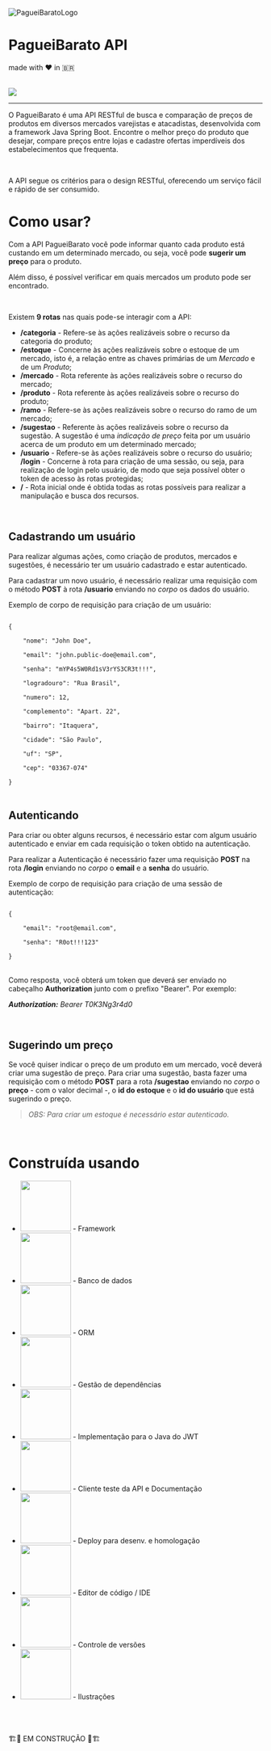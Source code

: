 ![PagueiBaratoLogo](https://user-images.githubusercontent.com/56810073/176563856-105698e9-6258-463b-96fc-3032660bf308.png)
# PagueiBarato API
made with ❤ in 🇧🇷

<br>

<img src="https://img.shields.io/github/v/release/lucascampanelli/paguei-barato-api"/>
<hr>

<p>O PagueiBarato é uma API RESTful de busca e comparação de preços de produtos em diversos mercados varejistas e atacadistas, desenvolvida com a framework Java Spring Boot. Encontre o melhor preço do produto que desejar, compare preços entre lojas e cadastre ofertas imperdíveis dos estabelecimentos que frequenta.</p>

<br>

<p>A API segue os critérios para o design RESTful, oferecendo um serviço fácil e rápido de ser consumido.</p>

# Como usar?

<p>Com a API PagueiBarato você pode informar quanto cada produto está custando em um determinado mercado, ou seja, você pode <strong>sugerir um preço</strong> para o produto.</p>

<p>Além disso, é possível verificar em quais mercados um produto pode ser encontrado.</p>

<br>

<p>Existem <strong>9 rotas</strong> nas quais pode-se interagir com a API:</p>

<ul>
    <li>
        <strong>/categoria</strong> - Refere-se às ações realizáveis sobre o recurso da categoria do produto;
    </li>
    <li>
        <strong>/estoque</strong> - Concerne às ações realizáveis sobre o estoque de um mercado, isto é, a relação entre as chaves primárias de um <em>Mercado</em> e de um <em>Produto</em>;
    </li>
    <li>
        <strong>/mercado</strong> - Rota referente às ações realizáveis sobre o recurso do mercado;
    </li>
    <li>
        <strong>/produto</strong> - Rota referente às ações realizáveis sobre o recurso do produto;
    </li>
    <li>
        <strong>/ramo</strong> - Refere-se às ações realizáveis sobre o recurso do ramo de um mercado;
    </li>
    <li>
        <strong>/sugestao</strong> - Referente às ações realizáveis sobre o recurso da sugestão. A sugestão é uma <em>indicação de preço</em> feita por um usuário acerca de um produto em um determinado mercado;
    </li>
    <li>
        <strong>/usuario</strong> - Refere-se às ações realizáveis sobre o recurso do usuário;
    </li>
    </li>
        <strong>/login</strong> - Concerne à rota para criação de uma sessão, ou seja, para realização de login pelo usuário, de modo que seja possível obter o token de acesso às rotas protegidas;
    </li>
    <li>
        <strong>/</strong> - Rota inicial onde é obtida todas as rotas possíveis para realizar a manipulação e busca dos recursos.
    </li>
</ul>

<br>

## Cadastrando um usuário
<p>Para realizar algumas ações, como criação de produtos, mercados e sugestões, é necessário ter um usuário cadastrado e estar autenticado.</p>
<p>Para cadastrar um novo usuário, é necessário realizar uma requisição com o método <strong>POST</strong> à rota <strong>/usuario</strong> enviando no <em>corpo</em> os dados do usuário. </p>
<p>Exemplo de corpo de requisição para criação de um usuário:</p>

<code>
{<br>
    "nome": "John Doe",<br>
    "email": "john.public-doe@email.com",<br>
    "senha": "mYP4s5W0Rd1sV3rYS3CR3t!!!",<br>
    "logradouro": "Rua Brasil",<br>
    "numero": 12,<br>
    "complemento": "Apart. 22",<br>
    "bairro": "Itaquera",<br>
    "cidade": "São Paulo",<br>
    "uf": "SP",<br>
    "cep": "03367-074"<br>
}
</code>

<br>

## Autenticando
<p>Para criar ou obter alguns recursos, é necessário estar com algum usuário autenticado e enviar em cada requisição o token obtido na autenticação.</p>
<p>Para realizar a Autenticação é necessário fazer uma requisição <strong>POST</strong> na rota <strong>/login</strong> enviando no <em>corpo</em> o <strong>email</strong> e a <strong>senha</strong> do usuário.</p>
<p>Exemplo de corpo de requisição para criação de uma sessão de autenticação:</p>

<code>
{<br>
    "email": "root@email.com",<br>
    "senha": "R0ot!!!123"<br>
}
</code>

<br>

<p>Como resposta, você obterá um token que deverá ser enviado no cabeçalho <strong>Authorization</strong> junto com o prefixo "Bearer". Por exemplo:<p>
<p><em><strong>Authorization:</strong> Bearer T0K3Ng3r4d0</em></p>

<br>

## Sugerindo um preço
<p>Se você quiser indicar o preço de um produto em um mercado, você deverá criar uma sugestão de preço. Para criar uma sugestão, basta fazer uma requisição com o método <strong>POST</strong> para a rota <strong>/sugestao</strong> enviando no <em>corpo</em> o <strong>preço</strong> - com o valor decimal -, o <strong>id do estoque</strong> e o <strong>id do usuário</strong> que está sugerindo o preço.</p>

> <em>OBS: Para criar um estoque é necessário estar autenticado.</em>

<br>

# Construída usando
<ul>
<li>
    <img width=100 src="https://img.shields.io/badge/Spring_Boot-F2F4F9?style=for-the-badge&logo=spring-boot"> - Framework
</li>
<li>
    <img width=100 src="https://img.shields.io/badge/PostgreSQL-316192?style=for-the-badge&logo=postgresql&logoColor=white"> - Banco de dados
</li>
<li>
    <img width=100 src="https://img.shields.io/badge/Hibernate-59666C?style=for-the-badge&logo=Hibernate&logoColor=white"> - ORM
</li>
<li>
    <img width=100 src="https://img.shields.io/badge/apache_maven-C71A36?style=for-the-badge&logo=apachemaven&logoColor=white"> - Gestão de dependências
</li>
<li>
    <img width=100 src="https://img.shields.io/badge/JWT-000000?style=for-the-badge&logo=JSON%20web%20tokens&logoColor=white"> - Implementação para o Java do JWT
</li>
<li>
    <img width=100 src="https://img.shields.io/badge/Postman-FF6C37?style=for-the-badge&logo=Postman&logoColor=white"> - Cliente teste da API e Documentação
</li>
<li>
    <img width=100 src="https://img.shields.io/badge/Heroku-430098?style=for-the-badge&logo=heroku&logoColor=whitee"> - Deploy para desenv. e homologação
</li>
<li>
    <img width=100 src="https://img.shields.io/badge/VSCode-0078D4?style=for-the-badge&logo=visual%20studio%20code&logoColor=white"> - Editor de código / IDE
</li>
<li>
    <img width=100 src="https://img.shields.io/badge/GIT-E44C30?style=for-the-badge&logo=git&logoColor=white"> - Controle de versões
</li>
<li>
    <img width=100 src="https://img.shields.io/badge/Inkscape-000000?style=for-the-badge&logo=Inkscape&logoColor=white"> - Ilustrações
</li>
</ul>

<br><br><br>
🏗🚧 EM CONSTRUÇÃO 🚧🏗
